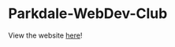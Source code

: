 # Parkdale-WebDev-Club

View the website [here]("https://garfieldfluffjr.github.io/Parkdale-WebDev-Club/")!
